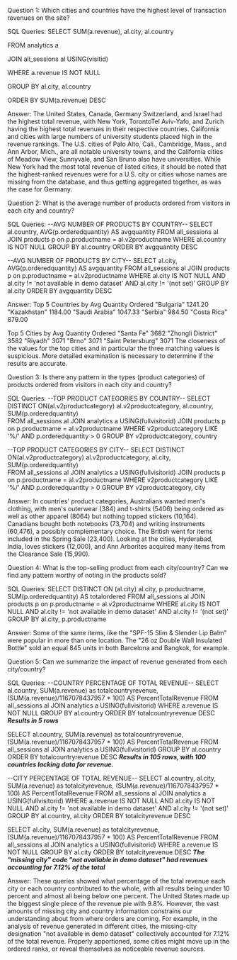 Question 1: Which cities and countries have the highest level of transaction revenues on the site?

SQL Queries:
SELECT SUM(a.revenue), al.city, al.country 

FROM analytics a

JOIN all_sessions al USING(visitid)

WHERE a.revenue IS NOT NULL 

GROUP BY al.city, al.country

ORDER BY SUM(a.revenue) DESC

Answer: The United States, Canada, Germany Switzerland, and Israel had the highest total revenue, with New York, TorontoTel Aviv-Yafo, and Zurich having the highest total revenues in their respective countries. California and cities with large numbers of university students placed high in the revenue rankings. The U.S. cities of Palo Alto, Cali., Cambridge, Mass., and Ann Arbor, Mich., are all notable university towns, and the California cities of Meadow View, Sunnyvale, and San Bruno also have universities. While New York had the most total revenue of listed cities, it should be noted that the highest-ranked revenues were for a U.S. city or cities whose names are missing from the database, and thus getting aggregated together, as was the case for Germany.



Question 2: What is the average number of products ordered from visitors in each city and country?

SQL Queries:
--AVG NUMBER OF PRODUCTS BY COUNTRY--
SELECT al.country, AVG(p.orderedquantity) AS avgquantity
FROM all_sessions al
JOIN products p on p.productname = al.v2productname
WHERE al.country IS NOT NULL 
GROUP BY al.country
ORDER BY avgquantity DESC

--AVG NUMBER OF PRODUCTS BY CITY--
SELECT al.city, AVG(p.orderedquantity) AS avgquantity
FROM all_sessions al
JOIN products p on p.productname = al.v2productname
WHERE al.city IS NOT NULL AND al.city != 'not available in demo dataset'
	AND al.city != '(not set)'
GROUP BY al.city
ORDER BY avgquantity DESC

Answer:
Top 5 Countries by Avg Quantity Ordered
"Bulgaria"	1241.20
"Kazakhstan"	1184.00
"Saudi Arabia"	1047.33
"Serbia"	984.50
"Costa Rica"	879.00

Top 5 Cities by Avg Quantity Ordered
"Santa Fe"	3682
"Zhongli District"	3582
"Riyadh"	3071
"Brno"	3071
"Saint Petersburg"	3071
The closeness of the values for the top cities and in particular the three matching values is suspicious. More detailed examination is necessary to determine if the results are accurate.


Question 3: Is there any pattern in the types (product categories) of products ordered from visitors in each city and country?

SQL Queries:
--TOP PRODUCT CATEGORIES BY COUNTRY--
SELECT DISTINCT ON(al.v2productcategory) al.v2productcategory, al.country, 
	SUM(p.orderedquantity)           
FROM all_sessions al
JOIN analytics a USING(fullvisitorid)
JOIN products p on p.productname = al.v2productname
WHERE v2productcategory LIKE '%/' AND p.orderedquantity > 0
GROUP BY v2productcategory, country

--TOP PRODUCT CATEGORIES BY CITY--
SELECT DISTINCT ON(al.v2productcategory) al.v2productcategory, al.city, 
	SUM(p.orderedquantity)           
FROM all_sessions al
JOIN analytics a USING(fullvisitorid)
JOIN products p on p.productname = al.v2productname
WHERE v2productcategory LIKE '%/' AND p.orderedquantity > 0
GROUP BY v2productcategory, city

Answer:
In countries' product categories, Australians wanted men's clothing, with men's outerwear (384) and t-shirts (5406) being ordered as well as other apparel (8064) but nothing topped stickers (10,164). Canadians bought both notebooks (73,704) and writing instruments (60,476), a possibly complementary choice. The British went for items included in the Spring Sale (23,400).
Looking at the cities, Hyderabad, India, loves stickers (12,000), and Ann Arborites acquired many items from the Clearance Sale (15,990).


Question 4: What is the top-selling product from each city/country? Can we find any pattern worthy of noting in the products sold?

SQL Queries:
SELECT DISTINCT ON (al.city) al.city, p.productname, SUM(p.orderedquantity) AS totalordered
FROM all_sessions al
JOIN products p on p.productname = al.v2productname
WHERE al.city IS NOT NULL 
	AND al.city != 'not available in demo dataset'
	AND al.city != '(not set)'
GROUP BY al.city, p.productname

Answer: Some of the same items, like the "SPF-15 Slim & Slender Lip Balm" were popular in more than one location. The "26 oz Double Wall Insulated Bottle" sold an equal 845 units in both Barcelona and Bangkok, for example.



Question 5: Can we summarize the impact of revenue generated from each city/country?

SQL Queries:
--COUNTRY PERCENTAGE OF TOTAL REVENUE--
SELECT al.country, SUM(a.revenue) as totalcountryrevenue, 
	(SUM(a.revenue)/1167078437957 * 100) AS PercentTotalRevenue
FROM all_sessions al
JOIN analytics a USING(fullvisitorid)
WHERE a.revenue IS NOT NULL
GROUP BY al.country
ORDER BY totalcountryrevenue DESC
***Results in 5 rows***

SELECT al.country, SUM(a.revenue) as totalcountryrevenue, 
	(SUM(a.revenue)/1167078437957 * 100) AS PercentTotalRevenue
FROM all_sessions al
JOIN analytics a USING(fullvisitorid)
GROUP BY al.country
ORDER BY totalcountryrevenue DESC
***Results in 105 rows, with 100 countries lacking data for revenue.***

--CITY PERCENTAGE OF TOTAL REVENUE--
SELECT al.country, al.city, SUM(a.revenue) as totalcityrevenue, 
	(SUM(a.revenue)/1167078437957 * 100) AS PercentTotalRevenue
FROM all_sessions al
JOIN analytics a USING(fullvisitorid)
WHERE a.revenue IS NOT NULL
	AND al.city IS NOT NULL 
	AND al.city != 'not available in demo dataset'
	AND al.city != '(not set)'
GROUP BY al.country, al.city
ORDER BY totalcityrevenue DESC

SELECT al.city, SUM(a.revenue) as totalcityrevenue, 
	(SUM(a.revenue)/1167078437957 * 100) AS PercentTotalRevenue
FROM all_sessions al
JOIN analytics a USING(fullvisitorid)
WHERE a.revenue IS NOT NULL
GROUP BY al.city
ORDER BY totalcityrevenue DESC
***The "missing city" code "not available in demo dataset" had revenues accounting for 7.12% of the total***

Answer:
These queries showed what percentage of the total revenue each city or each country contributed to the whole, with all results being under 10 percent and almost all being below one percent. The United States made up the biggest single piece of the revenue pie with 9.8%. However, the vast amounts of missing city and country information constrains our understanding about from where orders are coming. For example, in the analysis of revenue generated in different cities, the missing-city designation "not available in demo dataset" collectively accounted for 7.12% of the total revenue. Properly apportioned, some cities might move up in the ordered ranks, or reveal themselves as noticeable revenue sources.

